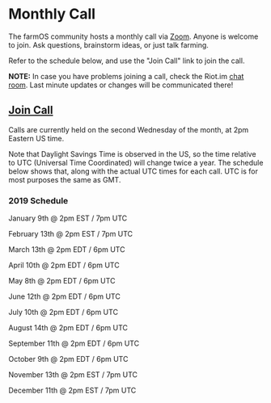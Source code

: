 # Monthly Call

The farmOS community hosts a monthly call via [Zoom]. Anyone is welcome to join.
Ask questions, brainstorm ideas, or just talk farming.

Refer to the schedule below, and use the "Join Call" link to join the call.

**NOTE:** In case you have problems joining a call, check the Riot.im [chat room].
Last minute updates or changes will be communicated there!

## [Join Call]

Calls are currently held on the second Wednesday of the month, at 2pm Eastern
US time.

Note that Daylight Savings Time is observed in the US, so the time relative to
UTC (Universal Time Coordinated) will change twice a year. The schedule below
shows that, along with the actual UTC times for each call. UTC is for most
purposes the same as GMT.

### 2019 Schedule

January 9th @ 2pm EST / 7pm UTC

February 13th @ 2pm EST / 7pm UTC

March 13th @ 2pm EDT / 6pm UTC

April 10th @ 2pm EDT / 6pm UTC

May 8th @ 2pm EDT / 6pm UTC

June 12th @ 2pm EDT / 6pm UTC

July 10th @ 2pm EDT / 6pm UTC

August 14th @ 2pm EDT / 6pm UTC

September 11th @ 2pm EDT / 6pm UTC

October 9th @ 2pm EDT / 6pm UTC

November 13th @ 2pm EST / 7pm UTC

December 11th @ 2pm EST / 7pm UTC

[Zoom]: https://zoom.us
[Join Call]: https://zoom.us/j/736535257
[chat room]:https://riot.im/app/#/room/#farmOS:matrix.org

